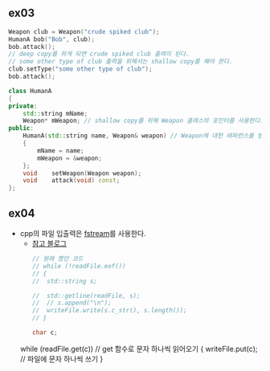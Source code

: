 ## ex03

```cpp
Weapon club = Weapon("crude spiked club");
HumanA bob("Bob", club);
bob.attack();
// deep copy를 하게 되면 crude spiked club 출력이 된다.
// some other type of club 출력을 위해서는 shallow copy를 해야 한다.
club.setType("some other type of club");
bob.attack();
```

```cpp
class HumanA
{
private:
	std::string mName;
	Weapon* mWeapon; // shallow copy를 위해 Weapon 클래스의 포인터를 사용한다.
public:
	HumanA(std::string name, Weapon& weapon) // Weapon에 대한 레퍼런스를 받아야 원본 객체를 가리키게 된다.
	{
		mName = name;
		mWeapon = &weapon;
	};
	void	setWeapon(Weapon weapon);
	void	attack(void) const;
};
```

## ex04

- cpp의 파일 입출력은 [fstream](https://cplusplus.com/reference/fstream/fstream/)를 사용한다.
  - [참고 블로그](https://blockdmask.tistory.com/322)
	```cpp
	// 원래 짰던 코드
	// while (!readFile.eof())
	// {
	// 	std::string s;

	// 	std::getline(readFile, s);
	// 	// s.append("\n");
	// 	writeFile.write(s.c_str(), s.length());
	// }

	char c;
  while (readFile.get(c))  // get 함수로 문자 하나씩 읽어오기
  {
      writeFile.put(c);  // 파일에 문자 하나씩 쓰기
  }
	```
